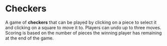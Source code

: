 # Checkers

A game of **checkers** that can be played by clicking on a piece to select it and clicking on a square to move it to. Players can undo up to three moves. Scoring is based on the number of pieces the winning player has remaining at the end of the game. 
